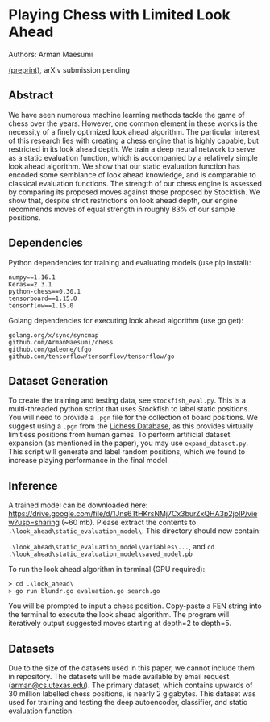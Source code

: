 # Playing Chess with Limited Look Ahead
Authors: Arman Maesumi

[(preprint)](https://www.cs.utexas.edu/~arman/PlayingChessWithLimitedLookAhead_preprint.pdf), arXiv submission pending

## Abstract
We have seen numerous machine learning methods tackle the game of chess over the years. However, one common element in these works is the necessity of a finely optimized look ahead algorithm. The particular interest of this research lies with creating a chess engine that is highly capable, but restricted in its look ahead depth. We train a deep neural network to serve as a static evaluation function, which is accompanied by a relatively simple look ahead algorithm. We show that our static evaluation function has encoded some semblance of look ahead knowledge, and is comparable to classical evaluation functions. The strength of our chess engine is assessed by comparing its proposed moves against those proposed by Stockfish. We show that, despite strict restrictions on look ahead depth, our engine recommends moves of equal strength in roughly 83% of our sample positions.

## Dependencies
Python dependencies for training and evaluating models (use pip install):

```
numpy==1.16.1
Keras==2.3.1
python-chess==0.30.1
tensorboard==1.15.0
tensorflow==1.15.0
```

Golang dependencies for executing look ahead algorithm (use go get):
```
golang.org/x/sync/syncmap
github.com/ArmanMaesumi/chess
github.com/galeone/tfgo
github.com/tensorflow/tensorflow/tensorflow/go
```

## Dataset Generation
To create the training and testing data, see `stockfish_eval.py`. This is a multi-threaded python script that uses Stockfish to label static positions. You will need to provide a `.pgn` file for the collection of board positions. We suggest using a `.pgn` from the [Lichess Database](https://database.lichess.org/), as this provides virtually limitless positions from human games. To perform artificial dataset expansion (as mentioned in the paper), you may use `expand_dataset.py`. This script will generate and label random positions, which we found to increase playing performance in the final model.

## Inference
A trained model can be downloaded here: https://drive.google.com/file/d/1Jns6TtHKrsNMj7Cx3burZxQHA3p2joIP/view?usp=sharing (~60 mb). Please extract the contents to `.\look_ahead\static_evaluation_model\`. This directory should now contain:

`.\look_ahead\static_evaluation_model\variables\...`, and `cd .\look_ahead\static_evaluation_model\saved_model.pb`

To run the look ahead algorithm in terminal (GPU required):
```
> cd .\look_ahead\
> go run blundr.go evaluation.go search.go
```
You will be prompted to input a chess position. Copy-paste a FEN string into the terminal to execute the look ahead algorithm. The program will iteratively output suggested moves starting at depth=2 to depth=5.

## Datasets

Due to the size of the datasets used in this paper, we cannot include them in repository. The datasets will be made available by email request (arman@cs.utexas.edu). The primary dataset, which contains upwards of 30 million labelled chess positions, is nearly 2 gigabytes. This dataset was used for training and testing the deep autoencoder, classifier, and static evaluation function. 
